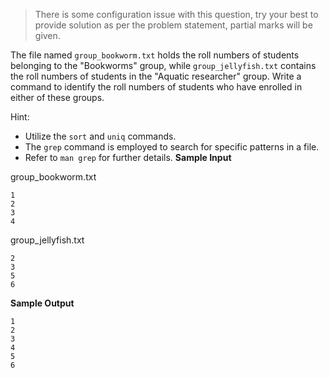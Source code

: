 > There is some configuration issue with this question, try your best to provide solution as per the problem statement, partial marks will be given.

The file named `group_bookworm.txt` holds the roll numbers of students belonging to the "Bookworms" group, while `group_jellyfish.txt` contains the roll numbers of students in the "Aquatic researcher" group. Write a command to identify the roll numbers of students who have enrolled in either of these groups.

Hint:
- Utilize the `sort` and `uniq` commands.
- The `grep` command is employed to search for specific patterns in a file.
- Refer to `man grep` for further details.
**Sample Input**

group_bookworm.txt

```
1
2
3
4
```

group_jellyfish.txt

```
2
3
5
6
```

**Sample Output**

```
1
2
3
4
5
6
```
